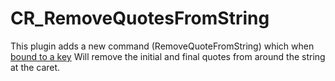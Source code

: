 CR_RemoveQuotesFromString
=========================

This plugin adds a new command (RemoveQuoteFromString) which when [bound to a key](https://community.devexpress.com/blogs/rorybecker/archive/2010/10/05/binding-keys-in-coderush.aspx) Will remove the initial and final quotes from around the string at the caret.
